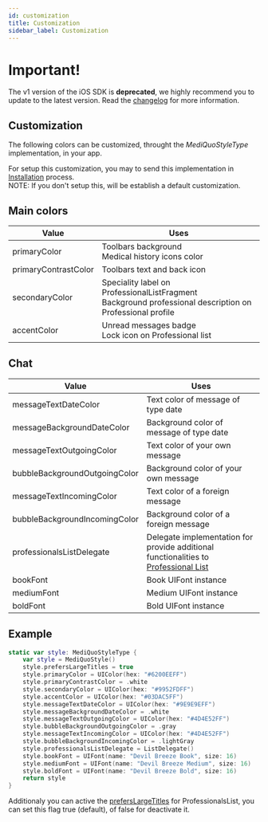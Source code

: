 ```yaml
---
id: customization
title: Customization
sidebar_label: Customization
---
```


# Important!

The v1 version of the iOS SDK is **deprecated**, we highly recommend you to update to the latest version. Read the [changelog](/docs/sdk/ios/changelog) for more information.

## Customization

The following colors can be customized, throught the _MediQuoStyleType_ implementation, in your app.

For setup this customization, you may to send this implementation in [Installation](https://developer.mediquo.com/docs/sdk/ios/introduction/#initialization) process.
</br>
NOTE: If you don't setup this, will be establish a default customization.

## Main colors

| **Value**                 | **Uses**                                        |
| --------------------- | --------------------------------------------------- |
| primaryColor | Toolbars background <br> Medical history icons color |
| primaryContrastColor | Toolbars text and back icon |
| secondaryColor | Speciality label on ProfessionalListFragment <br> Background professional description on Professional profile |
| accentColor | Unread messages badge <br> Lock icon on Professional list |

## Chat

| **Value**                 | **Uses**                                        |
| --------------------- | --------------------------------------------------- |
| messageTextDateColor | Text color of message of type date |
| messageBackgroundDateColor | Background color of message of type date |
| messageTextOutgoingColor | Text color of your own message|
| bubbleBackgroundOutgoingColor | Background color of your own message |
| messageTextIncomingColor | Text color of a foreign message|
| bubbleBackgroundIncomingColor | Background color of a foreign message |
| professionalsListDelegate | Delegate implementation for provide additional functionalities to [Professional List](https://developer.mediquo.com/docs/sdk/ios/professionalList/#delegate) |
| bookFont | Book UIFont instance |
| mediumFont | Medium UIFont instance |
| boldFont | Bold UIFont instance |

## Example
```swift
static var style: MediQuoStyleType {
    var style = MediQuoStyle()
    style.prefersLargeTitles = true
    style.primaryColor = UIColor(hex: "#6200EEFF")
    style.primaryContrastColor = .white
    style.secondaryColor = UIColor(hex: "#9952FDFF")
    style.accentColor = UIColor(hex: "#03DAC5FF")
    style.messageTextDateColor = UIColor(hex: "#9E9E9EFF") 
    style.messageBackgroundDateColor = .white
    style.messageTextOutgoingColor = UIColor(hex: "#4D4E52FF") 
    style.bubbleBackgroundOutgoingColor = .gray
    style.messageTextIncomingColor = UIColor(hex: "#4D4E52FF") 
    style.bubbleBackgroundIncomingColor = .lightGray
    style.professionalsListDelegate = ListDelegate()
    style.bookFont = UIFont(name: "Devil Breeze Book", size: 16)
    style.mediumFont = UIFont(name: "Devil Breeze Medium", size: 16)
    style.boldFont = UIFont(name: "Devil Breeze Bold", size: 16)
    return style
}
```

Additionaly you can active the [prefersLargeTitles](https://developer.apple.com/documentation/uikit/uinavigationbar/2908999-preferslargetitles) for ProfessionalsList, you can set this flag true (default), of false for deactivate it.





